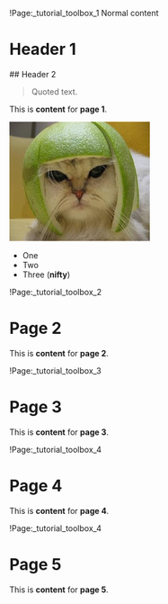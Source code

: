 !Page:_tutorial_toolbox_1
Normal content

# Header 1

## Header 2

> Quoted text.

This is **content** for **page 1**.

![Melon Cat](static/bug/tutorial_assets/melon-cat.jpg)

* One
* Two
* Three (**nifty**)

!Page:_tutorial_toolbox_2
# Page 2

This is **content** for **page 2**.

!Page:_tutorial_toolbox_3
# Page 3

This is **content** for **page 3**.

!Page:_tutorial_toolbox_4
# Page 4

This is **content** for **page 4**.

!Page:_tutorial_toolbox_4
# Page 5

This is **content** for **page 5**.


